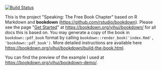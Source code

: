 [![Build Status](https://travis-ci.com/rstudio/bookdown-demo.svg?branch=master)](https://travis-ci.com/rstudio/bookdown-demo)

This is the project "Speaking: The Free Book Chapter" based on R Markdown and **bookdown** (https://github.com/rstudio/bookdown). Please see the page "[Get Started](https://bookdown.org/yihui/bookdown/get-started.html)" at https://bookdown.org/yihui/bookdown/ for all docs this is based on. You may generate a copy of the book in `bookdown::pdf_book` format by calling `bookdown::render_book('index.Rmd', 'bookdown::pdf_book')`. More detailed instructions are available here https://bookdown.org/yihui/bookdown/build-the-book.html.

You can find the preview of the example I used at https://bookdown.org/yihui/bookdown-demo/.
